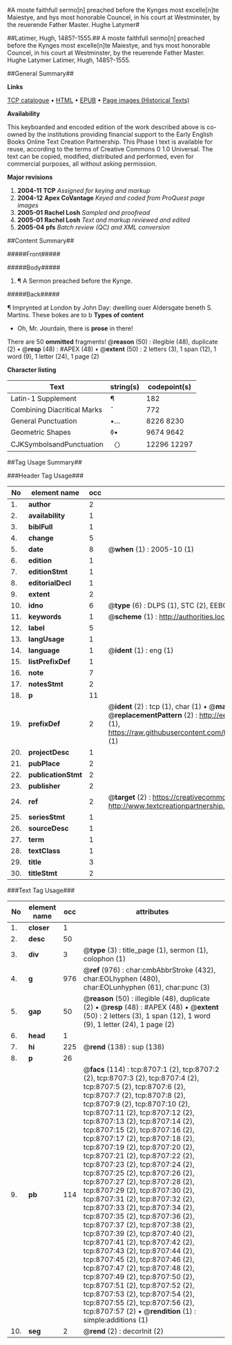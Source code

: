 #A moste faithfull sermo[n] preached before the Kynges most excelle[n]te Maiestye, and hys most honorable Councel, in his court at Westminster, by the reuerende Father Master. Hughe Latymer#

##Latimer, Hugh, 1485?-1555.##
A moste faithfull sermo[n] preached before the Kynges most excelle[n]te Maiestye, and hys most honorable Councel, in his court at Westminster, by the reuerende Father Master. Hughe Latymer
Latimer, Hugh, 1485?-1555.

##General Summary##

**Links**

[TCP catalogue](http://www.ota.ox.ac.uk/tcp/)  • 
[HTML](http://tei.it.ox.ac.uk/tcp/Texts-HTML/free/A05/A05156.html)  • 
[EPUB](http://tei.it.ox.ac.uk/tcp/Texts-EPUB/free/A05/A05156.epub) • 
[Page images (Historical Texts)](https://data.historicaltexts.jisc.ac.uk/view?pubId=eebo-99843940e&pageId=eebo-99843940e-8707-1)

**Availability**

This keyboarded and encoded edition of the
	       work described above is co-owned by the institutions
	       providing financial support to the Early English Books
	       Online Text Creation Partnership. This Phase I text is
	       available for reuse, according to the terms of Creative
	       Commons 0 1.0 Universal. The text can be copied,
	       modified, distributed and performed, even for
	       commercial purposes, all without asking permission.

**Major revisions**

1. __2004-11__ __TCP__ *Assigned for keying and markup*
1. __2004-12__ __Apex CoVantage__ *Keyed and coded from ProQuest page images*
1. __2005-01__ __Rachel Losh__ *Sampled and proofread*
1. __2005-01__ __Rachel Losh__ *Text and markup reviewed and edited*
1. __2005-04__ __pfs__ *Batch review (QC) and XML conversion*

##Content Summary##

#####Front#####

#####Body#####

1. ¶ A Sermon preached before the Kynge.

#####Back#####

¶ Imprynted at London by John Day: dwelling ouer Aldersgate beneth S. Martins. These bokes are to b
**Types of content**

  * Oh, Mr. Jourdain, there is **prose** in there!

There are 50 **ommitted** fragments! 
 @__reason__ (50) : illegible (48), duplicate (2)  •  @__resp__ (48) : #APEX (48)  •  @__extent__ (50) : 2 letters (3), 1 span (12), 1 word (9), 1 letter (24), 1 page (2)

**Character listing**


|Text|string(s)|codepoint(s)|
|---|---|---|
|Latin-1 Supplement|¶|182|
|Combining             Diacritical Marks|̄|772|
|General Punctuation|•…|8226 8230|
|Geometric Shapes|◊▪|9674 9642|
|CJKSymbolsandPunctuation|〈〉|12296 12297|

##Tag Usage Summary##

###Header Tag Usage###

|No|element name|occ|attributes|
|---|---|---|---|
|1.|__author__|2||
|2.|__availability__|1||
|3.|__biblFull__|1||
|4.|__change__|5||
|5.|__date__|8| @__when__ (1) : 2005-10 (1)|
|6.|__edition__|1||
|7.|__editionStmt__|1||
|8.|__editorialDecl__|1||
|9.|__extent__|2||
|10.|__idno__|6| @__type__ (6) : DLPS (1), STC (2), EEBO-CITATION (1), PROQUEST (1), VID (1)|
|11.|__keywords__|1| @__scheme__ (1) : http://authorities.loc.gov/ (1)|
|12.|__label__|5||
|13.|__langUsage__|1||
|14.|__language__|1| @__ident__ (1) : eng (1)|
|15.|__listPrefixDef__|1||
|16.|__note__|7||
|17.|__notesStmt__|2||
|18.|__p__|11||
|19.|__prefixDef__|2| @__ident__ (2) : tcp (1), char (1)  •  @__matchPattern__ (2) : ([0-9\-]+):([0-9IVX]+) (1), (.+) (1)  •  @__replacementPattern__ (2) : http://eebo.chadwyck.com/downloadtiff?vid=$1&page=$2 (1), https://raw.githubusercontent.com/textcreationpartnership/Texts/master/tcpchars.xml#$1 (1)|
|20.|__projectDesc__|1||
|21.|__pubPlace__|2||
|22.|__publicationStmt__|2||
|23.|__publisher__|2||
|24.|__ref__|2| @__target__ (2) : https://creativecommons.org/publicdomain/zero/1.0/ (1), http://www.textcreationpartnership.org/docs/. (1)|
|25.|__seriesStmt__|1||
|26.|__sourceDesc__|1||
|27.|__term__|1||
|28.|__textClass__|1||
|29.|__title__|3||
|30.|__titleStmt__|2||


###Text Tag Usage###

|No|element name|occ|attributes|
|---|---|---|---|
|1.|__closer__|1||
|2.|__desc__|50||
|3.|__div__|3| @__type__ (3) : title_page (1), sermon (1), colophon (1)|
|4.|__g__|976| @__ref__ (976) : char:cmbAbbrStroke (432), char:EOLhyphen (480), char:EOLunhyphen (61), char:punc (3)|
|5.|__gap__|50| @__reason__ (50) : illegible (48), duplicate (2)  •  @__resp__ (48) : #APEX (48)  •  @__extent__ (50) : 2 letters (3), 1 span (12), 1 word (9), 1 letter (24), 1 page (2)|
|6.|__head__|1||
|7.|__hi__|225| @__rend__ (138) : sup (138)|
|8.|__p__|26||
|9.|__pb__|114| @__facs__ (114) : tcp:8707:1 (2), tcp:8707:2 (2), tcp:8707:3 (2), tcp:8707:4 (2), tcp:8707:5 (2), tcp:8707:6 (2), tcp:8707:7 (2), tcp:8707:8 (2), tcp:8707:9 (2), tcp:8707:10 (2), tcp:8707:11 (2), tcp:8707:12 (2), tcp:8707:13 (2), tcp:8707:14 (2), tcp:8707:15 (2), tcp:8707:16 (2), tcp:8707:17 (2), tcp:8707:18 (2), tcp:8707:19 (2), tcp:8707:20 (2), tcp:8707:21 (2), tcp:8707:22 (2), tcp:8707:23 (2), tcp:8707:24 (2), tcp:8707:25 (2), tcp:8707:26 (2), tcp:8707:27 (2), tcp:8707:28 (2), tcp:8707:29 (2), tcp:8707:30 (2), tcp:8707:31 (2), tcp:8707:32 (2), tcp:8707:33 (2), tcp:8707:34 (2), tcp:8707:35 (2), tcp:8707:36 (2), tcp:8707:37 (2), tcp:8707:38 (2), tcp:8707:39 (2), tcp:8707:40 (2), tcp:8707:41 (2), tcp:8707:42 (2), tcp:8707:43 (2), tcp:8707:44 (2), tcp:8707:45 (2), tcp:8707:46 (2), tcp:8707:47 (2), tcp:8707:48 (2), tcp:8707:49 (2), tcp:8707:50 (2), tcp:8707:51 (2), tcp:8707:52 (2), tcp:8707:53 (2), tcp:8707:54 (2), tcp:8707:55 (2), tcp:8707:56 (2), tcp:8707:57 (2)  •  @__rendition__ (1) : simple:additions (1)|
|10.|__seg__|2| @__rend__ (2) : decorInit (2)|
